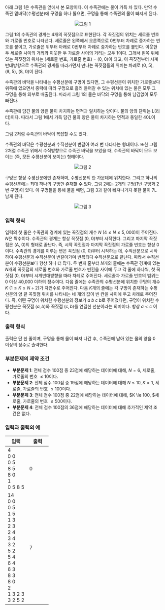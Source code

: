 아래 그림 1은 수족관을 앞에서 본 모양이다. 이 수족관에는 물이 가득 차 있다. 만약 수족관 밑바닥(수평선분)에 구멍을 하나 뚫으면, 구멍을 통해 수족관의 물이 빠지게 된다.

<div style="text-align:center;">
 <img src="https://s3.ap-northeast-2.amazonaws.com/oj.uz/old/KOI13_aqua1/pic1.png?dl=1" alt="그림 1"/>
</div>

그림 1의 수족관의 경계는 4개의 꼭짓점으로 표현된다. 각 꼭짓점의 위치는 세로줄 번호와 가로줄 번호로 나타낸다. 세로줄은 왼쪽에서 오른쪽으로 0번부터 차례로 증가하는 번호를 붙이고, 가로줄은 위부터 아래로 0번부터 차례로 증가하는 번호를 붙인다. 이웃한 두 세로줄 사이의 거리와 이웃한 두 가로줄 사이의 거리는 모두 1이다. 그래서 왼쪽 위에 있는 꼭짓점의 위치는 (세로줄 번호, 가로줄 번호) = (0, 0)이 되고, 이 꼭짓점부터 시계반대방향으로 수족관의 경계를 따라가면서 만나는 꼭짓점들의 위치는 차례로 (0, 5), (8, 5), (8, 0)이 된다.

수족관의 바닥을 나타내는 수평선분에 구멍이 있다면, 그 수평선분이 위치한 가로줄보다 위쪽에 있으면서 중력에 따라 구멍으로 흘러 들어갈 수 있는 위치에 있는 물은 모두 그 구멍을 통해 외부로 배출된다. 따라서 그림 1의 물은 바닥의 구멍을 통해 남김없이 모두 빠진다.

수족관에 담긴 물의 양은 물이 차지하는 면적과 일치하는 양이다. 물의 양의 단위는 L(리터)이다. 따라서 그림 1에서 가득 담긴 물의 양은 물이 차지하는 면적과 동일한 40L이다.

그림 2처럼 수족관의 바닥이 복잡할 수도 있다.

수족관의 바닥은 수평선분과 수직선분이 번갈아 여러 번 나타나는 형태이다. 또한 그림 2처럼 수족관 위에서 수직방향으로 수족관 바닥을 보았을 때, 수족관의 바닥이 모두 보이는 (즉, 모든 수평선분이 보이는) 형태이다. 

<div style="text-align:center;">
 <img src="https://s3.ap-northeast-2.amazonaws.com/oj.uz/old/KOI13_aqua1/pic2.png?dl=1" alt="그림 2"/>
</div>

구멍은 항상 수평선분에만 존재하며, 수평선분의 한 가운데에 위치한다. 그리고 하나의 수평선분에는 최대 하나의 구멍만 존재할 수 있다. 그림 2에는 2개의 구멍(1번 구멍과 2번 구멍)이 있다. 이 구멍들을 통해 물을 빼면, 그림 3과 같이 빠져나가지 못한 물이 7L 남게 된다.

<div style="text-align:center;">
 <img src="https://s3.ap-northeast-2.amazonaws.com/oj.uz/old/KOI13_aqua1/pic3.png?dl=1" alt="그림 3"/>
</div>

### 입력 형식

입력의 첫 줄은 수족관의 경계에 있는 꼭짓점의 개수 $N$ ($4 \le N \le 5,000$)이 주어진다. $N$은 짝수이다. 수족관의 경계는 항상 꼭짓점 (0, 0)부터 시작한다. 그리고 마지막 꼭짓점은 (A, 0)의 형태로 끝난다. 즉, 시작 꼭짓점과 마지막 꼭짓점의 가로줄 번호는 항상 0이다. 수족관의 경계를 이루는 변은 꼭짓점 (0, 0)부터 시작하는 데, 수직선분으로 시작하여 수평선분과 수직선분이 번갈아가며 반복되다 수직선분으로 끝난다. 따라서 수직선분이 수평선분보다 항상 하나 더 많다. 두 번째 줄부터 $N$개의 줄에는 수족관 경계에 있는 $N$개의 꼭짓점의 세로줄 번호와 가로줄 번호가 빈칸을 사이에 두고 각 줄에 하나씩, 첫 꼭짓점 (0, 0)부터 시계반대방향을 따라 차례로 주어진다. 세로줄과 가로줄 번호의 범위는 0 이상 40,000 이하의 정수이다. 다음 줄에는 수족관의 수평선분에 위치한 구멍의 개수 $K$ ($1 \le K \le N \div 2$)가 자연수로 주어진다. 다음 $K$개의 줄에는 각 구멍이 존재하는 수평선분의 양 끝 꼭짓점 위치를 나타내는 네 개의 값이 빈 칸을 사이에 두고 차례로 주어진다. 즉, 어떤 구멍이 위치한 수평선분의 정보가 $a$ $b$ $c$ $b$로 주어졌다면, 구멍이 위치한 수평선분은 꼭짓점 $(a, b)$와 꼭짓점 $(c, b)$를 연결한 선분이라는 의미이다. 항상 $a < c$ 이다.

### 출력 형식

출력은 단 한 줄이며, 구멍을 통해 물이 빠져 나간 후, 수족관에 남아 있는 물의 양을 0 이상의 정수로 출력한다.

### 부분문제의 제약 조건

* **부분문제 1**: 전체 점수 100점 중 23점에 해당하는 데이터에 대해, $N = 6$, 세로줄, 가로줄의 번호 $\le 10$이다.
* **부분문제 2**: 전체 점수 100점 중 19점에 해당하는 데이터에 대해 $N \le 10, K = 1,$ 세로줄, 가로줄의 번호 $\le 100$이다.
* **부분문제 3**: 전체 점수 100점 중 22점에 해당하는 데이터에 대해, $K \le 100, $세로줄, 가로줄의 번호 $\le 500$이다.
* **부분문제 4**: 전체 점수 100점의 36점에 해당하는 데이터에 대해 추가적인 제약 조건은 없다.

### 입력과 출력의 예

<table class='table table-bordered table-condensed'>
 <thead>
  <tr>
   <th>입력</th>
   <th>출력</th>
  </tr>
 </thead>
 <tbody>
  <tr class="code-font">
   <td style="width: 50%;">4<br/>
0 0<br/>
0 5<br/>
8 5<br/>
8 0<br/>
1<br/>
0 5 8 5</td>
   <td>0</td>
  </tr>
  <tr class="code-font">
   <td style="width: 50%;">14<br/>
0 0<br/>
0 5<br/>
1 5<br/>
1 3<br/>
2 3<br/>
2 4<br/>
3 4<br/>
3 2<br/>
5 2<br/>
5 4<br/>
6 4<br/>
6 3<br/>
8 3<br/>
8 0<br/>
2<br/>
1 3 2 3<br/>
3 2 5 2</td>
   <td>7</td>
  </tr>
 </tbody>
</table>